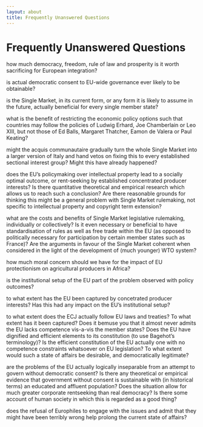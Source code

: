 ```yaml
---
layout: about
title: Frequently Unanswered Questions
---
```


Frequently Unanswered Questions
===============================

how much democracy, freedom, rule of law and prosperity is it worth
sacrificing for European integration?

is actual democratic consent to EU-wide governance ever likely to be
obtainable?

is the Single Market, in its current form, or any form it is likely to
assume in the future, actually beneficial for every single member
state?

what is the benefit of restricting the economic policy options such
that countries may follow the policies of Ludwig Erhard, Joe
Chamberlain or Leo XIII, but not those of Ed Balls, Margaret Thatcher,
Eamon de Valera or Paul Keating?

might the acquis communautaire gradually turn the whole Single Market
into a larger version of Italy and hand vetos on fixing this to every
established sectional interest group? Might this have already
happened?

does the EU’s policymaking over intellectual property lead to a
socially optimal outcome, or rent-seeking by established concentrated
producer interests? Is there quantitative theoretical and empirical
research which allows us to reach such a conclusion? Are there
reasonable grounds for thinking this might be a general problem with
Single Market rulemaking, not specific to intellectual property and
copyright term extension?

what are the costs and benefits of Single Market legislative
rulemaking, individually or collectively? Is it even necessary or
beneficial to have standardisation of rules as well as free trade
within the EU (as opposed to politically necessary for participation
by certain member states such as France)? Are the arguments in favour
of the Single Market coherent when considered in the light of the
development of (much younger) WTO system?

how much moral concern should we have for the impact of EU
protectionism on agricultural producers in Africa?

is the institutional setup of the EU part of the problem observed with
policy outcomes?

to what extent has the EU been captured by concetrated producer
interests? Has this had any impact on the EU’s institutional setup?

to what extent does the ECJ actually follow EU laws and treaties? To
what extent has it been captured? Does it bemuse you that it almost
never admits the EU lacks competence vis-a-vis the member states? Does
the EU have dignified and efficient elements to its constitution (to
use Bagehot’s terminology)? Is the efficient constitution of the EU
actually one with no competence constraints whatsoever on EU
legislation? To what extent would such a state of affairs be
desirable, and democratically legitimate?

are the problems of the EU actually logically inseparable from an
attempt to govern without democratic consent? Is there any theoretical
or empirical evidence that government without consent is sustainable
with (in historical terms) an educated and affluent population? Does
the situation allow for much greater corporate rentseeking than real
democracy? Is there some account of human society in which this is
regarded as a good thing?

does the refusal of Europhiles to engage with the issues and admit
that they might have been terribly wrong help prolong the current
state of affairs?
